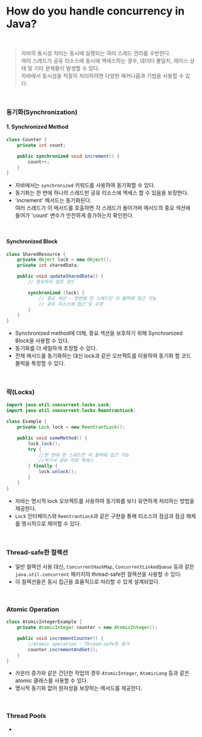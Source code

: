 # How do you handle concurrency in Java?

<br>

> 자바의 동시성 처리는 동시에 실행되는 여러 스레드 관리를 수반한다. <br> 여러 스레드가 공유 리소스에 동시에 액세스하는 경우, 데이터 불일치, 레이스 상태 및 기타 문제들이 발생할 수 있다.<br> 자바에서 동시성을 적절히 처리하려면 다양한 메커니즘과 기법을 사용할 수 있다.

<br>

### 동기화(Synchronization)

#### 1. Synchronized Method

```java
class Counter {
    private int count;

    public synchronized void increment() {
        count++;
    }
}
```

- 자바에서는 `synchronized` 키워드를 사용하여 동기화할 수 있다.
- 동기화는 한 번에 하나의 스레드만 공유 리소스에 액세스 할 수 있음을 보장한다.
- 'increment' 메서드는 동기화된다.<br> 여러 스레드가 이 메서드를 호출하면 각 스레드가 돌아가며 메서드의 중요 섹션에 들어가 'count' 변수가 안전하게 증가하는지 확인한다.

<br>

#### Synchronized Block

```java
class SharedResource {
    private Object lock = new Object();
    private int sharedData;

    public void updateSharedData() {
        // 중요하지 않은 코드

        synchronized (lock) {
            // 중요 섹션 - 한번에 한 스레드만 이 블럭에 접근 가능
            // 공유 리소스에 접근 및 수정
        }
    }
}
```
- Synchronized method에 더해, 중요 섹션을 보호하기 위해 Synchronized Block을 사용할 수 있다.
- 동기화를 더 세밀하게 조정할 수 있다.
- 전체 메서드를 동기화하는 대신 lock과 같은 오브젝트를 이용하여 동기화 할 코드 블럭을 특정할 수 있다.

<br>

### 락(Locks)

```java
import java.util.concurrent.locks.Lock;
import java.util.concurrent.locks.ReentrantLock;

class Example {
    private Lock lock = new ReentrantLock();

    public void someMethod() {
        lock.lock();
        try {
            //한 번에 한 스레드만 이 블락에 접근 가능
            //여기서 공유 자원 액세스
        } finally {
            lock.unlock();
        }
    }
}
```

- 자바는 명시적 lock 오브젝트를 사용하여 동기화를 보다 유연하게 처리하는 방법을 제공한다.
- `Lock` 인터페이스와 `ReentrantLock`과 같은 구현을 통해 리소스의 잠금과 잠금 해제를 명시적으로 제어할 수 있다.

<br>

### Thread-safe한 컬렉션

- 일반 컬렉션 사용 대신, `ConcurrentHashMap`, `ConcurrentLinkedQueue` 등과 같은 `java.util.concurrent` 패키지의 thread-safe한 컬렉션을 사용할 수 있다. 
- 이 컬렉션들은 동시 접근을 효율적으로 처리할 수 있게 설계되었다.

<br>

### Atomic Operation

```java
class AtomicIntegerExample {
    private AtomicInteger counter = new AtomicInteger();

    public void incrementCounter() {
        //Atomic operation - Thread-safe한 증가
        counter.incrementAndGet();
    }
}
```

- 카운터 증가와 같은 간단한 작업의 경우 `AtomicInteger`, `AtomicLong` 등과 같은 atomic 클래스를 사용할 수 있다.
- 명시적 동기화 없이 원자성을 보장하는 메서드를 제공한다.

<br>

### Thread Pools


- 